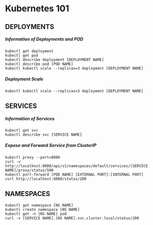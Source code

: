 # Kubernetes 101
## DEPLOYMENTS
##### Information of Deployments and POD
```
kubectl get deployment
kubectl get pod
kubectl describe deployment [DEPLOYMENT NAME]
kubectl describe pod [POD NAME]
kubectl kubectl scale --replicas=3 deployment [DEPLOYMENT NAME]
```
##### Deployment Scale
```
kubectl kubectl scale --replicas=3 deployment [DEPLOYMENT NAME]
```
## SERVICES
##### Information of Services
```
kubectl get svc
kubectl describe svc [SERVICE NAME]
```
##### Expose and Forward Service from ClusterIP
```
kubectl proxy --port=8080
curl -v http://localhost:8080/api/v1/namespaces/default/services/[SERVICE NAME]/proxy/status/500 
kubectl port-forward [POD NAME] [EXTERNAL PORT]:[INTERNAL PORT]
curl http://localhost:8080/status/200
```

## NAMESPACES
```
kubectl get namespace [NS NAME]
kubectl create namespace [NS NAME]
kubectl get -n [NS NAME] pod
curl -v [SERVICE NAME].[NS NAME].svc.cluster.local/status/200
```